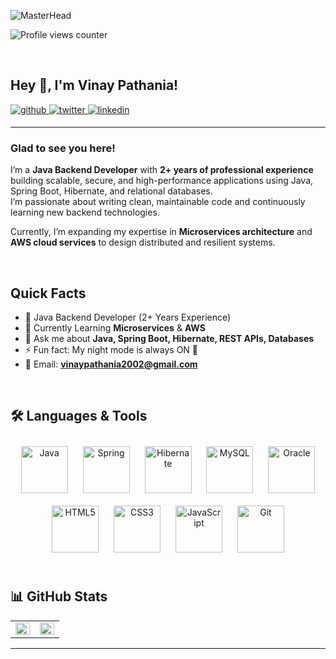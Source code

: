 ![MasterHead](https://mir-s3-cdn-cf.behance.net/project_modules/1400/6c0f9b95746151.5e9ecde69599e.gif)

![Profile views counter](https://komarev.com/ghpvc/?username=VinayPathania&&style=flat-square)  

<br/>  

## Hey 👋, I'm Vinay Pathania!  

<a href="https://github.com/VinayPathania" target="_blank">
<img src=https://img.shields.io/badge/github-%2324292e.svg?&style=for-the-badge&logo=github&logoColor=white alt=github style="margin-bottom: 5px;" />
</a>
<a href="https://twitter.com/VinayPathania16" target="_blank">
<img src=https://img.shields.io/badge/twitter-%2300acee.svg?&style=for-the-badge&logo=twitter&logoColor=white alt=twitter style="margin-bottom: 5px;" />
</a>
<a href="https://www.linkedin.com/in/vinay-pathania-646398233/" target="_blank">
<img src=https://img.shields.io/badge/linkedin-%231E77B5.svg?&style=for-the-badge&logo=linkedin&logoColor=white alt=linkedin style="margin-bottom: 5px;" />
</a>  

---

### Glad to see you here!  
I’m a **Java Backend Developer** with **2+ years of professional experience** building scalable, secure, and high-performance applications using Java, Spring Boot, Hibernate, and relational databases.  
I’m passionate about writing clean, maintainable code and continuously learning new backend technologies.  

Currently, I’m expanding my expertise in **Microservices architecture** and **AWS cloud services** to design distributed and resilient systems.  

<br/>  

## Quick Facts  

- 💼 Java Backend Developer (2+ Years Experience)  
- 🌱 Currently Learning **Microservices** & **AWS**  
- 💬 Ask me about **Java, Spring Boot, Hibernate, REST APIs, Databases**  
- ⚡ Fun fact: My night mode is always ON 🌙  
- 📧 Email: **vinaypathania2002@gmail.com**  

<br/>  

## 🛠️ Languages & Tools  
<div align="center">  
<a href="https://www.java.com/" target="_blank"><img style="margin: 10px" src="https://profilinator.rishav.dev/skills-assets/java-original-wordmark.svg" alt="Java" height="75" /></a>  
<a href="https://spring.io/projects/spring-boot" target="_blank"><img style="margin: 10px" src="https://profilinator.rishav.dev/skills-assets/springio-icon.svg" alt="Spring" height="75" /></a>  
<a href="https://hibernate.org/" target="_blank"><img style="margin: 10px" src="https://profilinator.rishav.dev/skills-assets/hibernate.svg" alt="Hibernate" height="75" /></a>  
<a href="https://www.mysql.com/" target="_blank"><img style="margin: 10px" src="https://profilinator.rishav.dev/skills-assets/mysql-original-wordmark.svg" alt="MySQL" height="75" /></a>  
<a href="https://www.oracle.com/" target="_blank"><img style="margin: 10px" src="https://profilinator.rishav.dev/skills-assets/oracle-original.svg" alt="Oracle" height="75" /></a>  
<a href="https://www.w3.org/html/" target="_blank"><img style="margin: 10px" src="https://profilinator.rishav.dev/skills-assets/html5-original-wordmark.svg" alt="HTML5" height="75" /></a>  
<a href="https://www.w3schools.com/css/" target="_blank"><img style="margin: 10px" src="https://profilinator.rishav.dev/skills-assets/css3-original-wordmark.svg" alt="CSS3" height="75" /></a>  
<a href="https://www.javascript.com/" target="_blank"><img style="margin: 10px" src="https://profilinator.rishav.dev/skills-assets/javascript-original.svg" alt="JavaScript" height="75" /></a>  
<a href="https://git-scm.com/" target="_blank"><img style="margin: 10px" src="https://profilinator.rishav.dev/skills-assets/git-scm-icon.svg" alt="Git" height="75" /></a>  
</div>  

<br/>  

## 📊 GitHub Stats  
<table><tr><td valign="top" width="50%">

<img src="https://github-readme-stats.vercel.app/api?username=VinayPathania&show_icons=true&count_private=true&hide_border=true" align="left" style="width: 100%" />

</td><td valign="top" width="50%">

<img src="https://github-readme-stats.vercel.app/api/top-langs/?username=VinayPathania&hide_border=true&layout=compact" align="left" style="width: 100%" />

</td></tr></table>  

---
